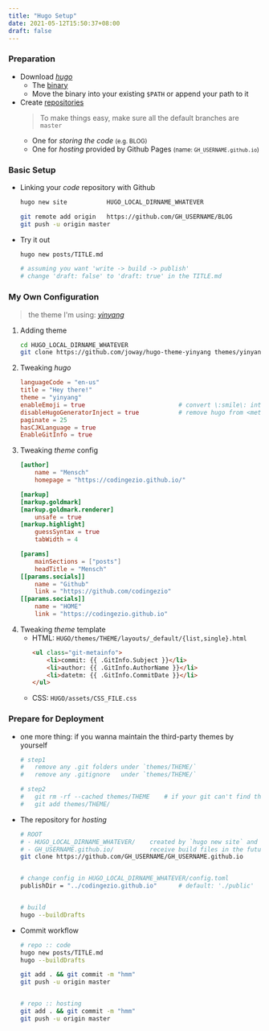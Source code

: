 ```yaml
---
title: "Hugo Setup"
date: 2021-05-12T15:50:37+08:00
draft: false
---
```


### Preparation
- Download [*hugo*](https://gohugo.io)
    - The [binary](https://github.com/gohugoio/hugo/releases)
    - Move the binary into your existing `$PATH` or append your path to it
- Create [repositories](https://github.com/new)
    > To make things easy, make sure all the default branches are `master`
    - One for *storing the code* <small>(e.g. BLOG)</small>
    - One for *hosting* provided by Github Pages <small>(name: `GH_USERNAME.github.io`)</small>

### Basic Setup
- Linking your *code* repository with Github
    ```bash
    hugo new site           HUGO_LOCAL_DIRNAME_WHATEVER

    git remote add origin   https://github.com/GH_USERNAME/BLOG
    git push -u origin master
    ```
- Try it out
    ```bash
    hugo new posts/TITLE.md

    # assuming you want 'write -> build -> publish'
    # change 'draft: false' to 'draft: true' in the TITLE.md
    ```

### My Own Configuration
> the theme I'm using: [*yinyang*](https://github.com/joway/hugo-theme-yinyang)
1. Adding theme
    ```bash
    cd HUGO_LOCAL_DIRNAME_WHATEVER
    git clone https://github.com/joway/hugo-theme-yinyang themes/yinyang
    ```
2. Tweaking *hugo*
    ```toml
    languageCode = "en-us"
    title = "Hey there!"
    theme = "yinyang"
    enableEmoji = true                          # convert \:smile\: into emoji
    disableHugoGeneratorInject = true           # remove hugo from <meta>
    paginate = 25
    hasCJKLanguage = true
    EnableGitInfo = true
    ```
3. Tweaking *theme* config
    ```toml
    [author]
        name = "Mensch"
        homepage = "https://codingezio.github.io/"

    [markup]
    [markup.goldmark]
    [markup.goldmark.renderer]
        unsafe = true
    [markup.highlight]
        guessSyntax = true
        tabWidth = 4

    [params]
        mainSections = ["posts"]
        headTitle = "Mensch"
    [[params.socials]]
        name = "Github"
        link = "https://github.com/codingezio"
    [[params.socials]]
        name = "HOME"
        link = "https://codingezio.github.io"
    ```
4. Tweaking *theme* template
    - HTML: `HUGO/themes/THEME/layouts/_default/{list,single}.html`
        ```html
        <ul class="git-metainfo">
            <li>commit: {{ .GitInfo.Subject }}</li>
            <li>author: {{ .GitInfo.AuthorName }}</li>
            <li>datetm: {{ .GitInfo.CommitDate }}</li>
        </ul>
        ```
    - CSS: `HUGO/assets/CSS_FILE.css`


### Prepare for Deployment
- one more thing: if you wanna maintain the third-party themes by yourself
    ```bash
    # step1
    #   remove any .git folders under `themes/THEME/`
    #   remove any .gitignore   under `themes/THEME/`

    # step2
    #   git rm -rf --cached themes/THEME    # if your git can't find this dir!
    #   git add themes/THEME/
    ```
- The repository for *hosting*
    ```bash
    # ROOT
    # - HUGO_LOCAL_DIRNAME_WHATEVER/    created by `hugo new site` and linked
    # - GH_USERNAME.github.io/          receive build files in the future
    git clone https://github.com/GH_USERNAME/GH_USERNAME.github.io


    # change config in HUGO_LOCAL_DIRNAME_WHATEVER/config.toml
    publishDir = "../codingezio.github.io"      # default: './public'


    # build
    hugo --buildDrafts
    ```
- Commit workflow
    ```bash
    # repo :: code
    hugo new posts/TITLE.md
    hugo --buildDrafts

    git add . && git commit -m "hmm"
    git push -u origin master


    # repo :: hosting
    git add . && git commit -m "hmm"
    git push -u origin master
    ```
